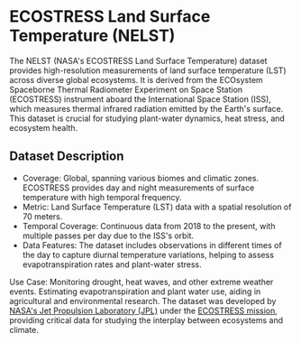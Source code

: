 # ECOSTRESS Land Surface Temperature (NELST)
The NELST (NASA's ECOSTRESS Land Surface Temperature) dataset provides high-resolution measurements of land surface temperature (LST) across diverse global ecosystems. 
It is derived from the ECOsystem Spaceborne Thermal Radiometer Experiment on Space Station (ECOSTRESS) instrument aboard the International Space Station (ISS), 
which measures thermal infrared radiation emitted by the Earth's surface. This dataset is crucial for studying plant-water dynamics, heat stress, and ecosystem health.

## Dataset Description
- Coverage: Global, spanning various biomes and climatic zones. ECOSTRESS provides day and night measurements of surface temperature with high temporal frequency.
- Metric: Land Surface Temperature (LST) data with a spatial resolution of 70 meters.
- Temporal Coverage: Continuous data from 2018 to the present, with multiple passes per day due to the ISS's orbit.
- Data Features: The dataset includes observations in different times of the day to capture diurnal temperature variations, helping to assess evapotranspiration rates and plant-water stress.

Use Case:
Monitoring drought, heat waves, and other extreme weather events.
Estimating evapotranspiration and plant water use, aiding in agricultural and environmental research.
The dataset was developed by [NASA's Jet Propulsion Laboratory (JPL)](https://www.jpl.nasa.gov/) under the [ECOSTRESS mission](https://ecostress.jpl.nasa.gov/), providing critical data for studying the interplay between ecosystems and climate.
